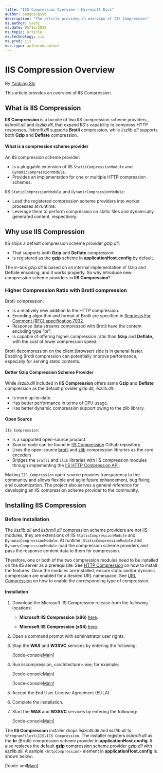 ```yaml
---
title: "IIS Compression Overview | Microsoft Docs"
author: bangbingsyb
description: "The article provides an overview of IIS Compression"
ms.author: yashi
ms.date: 05/15/2018
ms.topic: article
ms.technology: iis
ms.prod: iis
msc.type: authoredcontent
---
```


# IIS Compression Overview

By [Yanbing Shi](https://github.com/bangbingsyb)

This article provides an overview of IIS Compression.

## What is IIS Compression

**IIS Compression** is a bundle of two IIS compression scheme providers, *iisbrotli.dll* and *iiszlib.dll*, that expand IIS's capability to compress HTTP responses.
*iisbrotli.dll* supports **Brotli** compression, while *iiszlib.dll* supports both **Gzip** and **Deflate** compression.

#### What is a compression scheme provider

An IIS compression scheme provider:

- Is a pluggable extension of IIS `StaticCompressionModule` and `DynamicCompressionModule`.
- Provides an implementation for one or multiple HTTP compression schemes.

IIS `StaticCompressionModule` and `DynamicCompressionModule`:

- Load the registered compression scheme providers into worker processes at runtime.
- Leverage them to perform compression on static files and dynamically generated content, respectively.

## Why use IIS Compression

IIS ships a default compression scheme provider *gzip.dll*:

- That supports both **Gzip** and **Deflate** compression.
- Is registered as the **gzip** scheme in **applicationHost.config** by default.

The in-box *gzip.dll* is based on an internal implementation of Gzip and Deflate encoding, and it works properly. So why introduce new compression scheme providers in **IIS Compression**?

### Higher Compression Ratio with Brotli compression

Brotli compression:

- Is a relatively new addition to the HTTP compression.
- Encoding algorithm and format of Brotli are specified in [Requests For Comment (RFC) specification 7932](https://www.ietf.org/rfc/rfc7932.txt).
- Response data streams compressed with Brotli have the content encoding type "br".
- Is capable of offering higher compression ratio than **Gzip** and **Deflate**, with the cost of lower compression speed.

Brotli decompression on the client (browser) side is in general faster. Enabling Brotli compression can potentially improve performance, especially for serving static contents.

#### Better Gzip Compression Scheme Provider

While *iiszlib.dll* included in **IIS Compression** offers same **Gzip** and **Deflate** compression as the default provider *gzip.dll*, *iiszlib.dll*:

- Is more up-to-date.
- Has better performance in terms of CPU usage.
- Has better dynamic compression support owing to the zlib library.

#### Open Source

`IIS Compression`:

- Is a supported open-source product.
- Source code can be found in [IIS.Compression](https://github.com/Microsoft/IIS.Compression) Github repository.
- Uses the open-source [brotli](https://github.com/google/brotli) and [zlib](https://zlib.net/) compression libraries as the core encoders
- Bridges the `brotli` and `zlib` libraries with IIS compression modules through implementing the [IIS HTTP Compression API](https://msdn.microsoft.com/library/dd692872.aspx).

Making `IIS Compression` open-source provides transparency to the community and allows flexible and agile future enhancement, bug fixing, and customization. The project also serves a general reference for developing an IIS compression scheme provider to the community.

## Installing IIS Compression

### Before Installation

The *iiszlib.dll* and *iisbrotli.dll* compression scheme providers are not IIS modules, they are extensions of IIS `StaticCompressionModule` and `DynamicCompressionModule`. At runtime, `StaticCompressionModule` and `DynamicCompressionModule` load the compression scheme providers and pass the response content data to them for compression.

Therefore, one or both of the two compression modules need to be installed on the IIS server as a prerequisite. See [HTTP Compression](https://docs.microsoft.com/iis/configuration/system.webserver/httpcompression) on how to install the features.
Once the modules are installed, ensure static and/or dynamic compression are enabled for a desired URL namespace. See [URL Compression](https://docs.microsoft.com/iis/configuration/system.webserver/urlcompression) on how to enable the corresponding type of compression.

#### Installation

1. Download the Microsoft IIS Compression release from the following locations:

    - **Microsoft IIS Compression (x86)** [here](https://download.microsoft.com/download/6/1/C/61CC0718-ED0E-4351-BC54-46495EBF5CC3/iiscompression_x86.msi).

    - **Microsoft IIS Compression (x64)** [here](https://download.microsoft.com/download/6/1/C/61CC0718-ED0E-4351-BC54-46495EBF5CC3/iiscompression_amd64.msi).

2. Open a command prompt with administrator user rights.

3. Stop the **WAS** and **W3SVC** services by entering the following:

    [!code-console[Main](iis-compression-overview/samples/stop_was_w3svc.cmd)]

4. Run iiscompression\_&lt;architecture&gt;.exe; for example:

    [!code-console[Main](iis-compression-overview/samples/install_iiscompression_msi_x86.cmd)]

    [!code-console[Main](iis-compression-overview/samples/install_iiscompression_msi_x64.cmd)]

5. Accept the End User License Agreement (EULA).

6. Complete the installation.

7. Start the **WAS** and **W3SVC** services by entering the following:

    [!code-console[Main](iis-compression-overview/samples/start_was_w3svc.cmd)]

The **IIS Compression** installer drops *iisbrotli.dll* and *iiszlib.dll* to `%ProgramFiles%\IIS\IIS Compression`.
The installer registers *iisbrotli.dll* as the **br** (Brotli) compression scheme provider in **applicationHost.config**. It also replaces the default **gzip** compression scheme provider *gzip.dll* with *iiszlib.dll*. A sample `<httpCompression>` element in **applicationHost.config** is shown below:  

[!code-xml[Main](iis-compression-overview/samples/iiscompression-installer-config.xml)]
